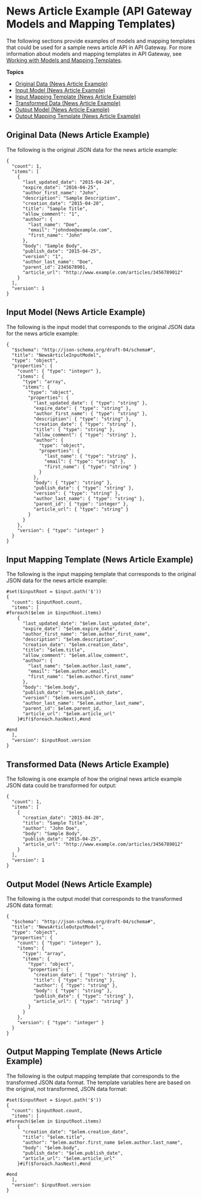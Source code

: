 # News Article Example \(API Gateway Models and Mapping Templates\)<a name="example-news-article"></a>

The following sections provide examples of models and mapping templates that could be used for a sample news article API in API Gateway\. For more information about models and mapping templates in API Gateway, see [Working with Models and Mapping Templates](models-mappings.md)\.

**Topics**
+ [Original Data \(News Article Example\)](#example-news-article-original-data)
+ [Input Model \(News Article Example\)](#example-news-article-input-model)
+ [Input Mapping Template \(News Article Example\)](#example-news-article-input-mapping)
+ [Transformed Data \(News Article Example\)](#example-news-article-transformed-data)
+ [Output Model \(News Article Example\)](#example-news-article-output-model)
+ [Output Mapping Template \(News Article Example\)](#example-news-article-output-mapping)

## Original Data \(News Article Example\)<a name="example-news-article-original-data"></a>

The following is the original JSON data for the news article example:

```
{
  "count": 1,
  "items": [
    {
      "last_updated_date": "2015-04-24",
      "expire_date": "2016-04-25",
      "author_first_name": "John",
      "description": "Sample Description",
      "creation_date": "2015-04-20",
      "title": "Sample Title",
      "allow_comment": "1",
      "author": {
        "last_name": "Doe",
        "email": "johndoe@example.com",
        "first_name": "John"
      },
      "body": "Sample Body",
      "publish_date": "2015-04-25",
      "version": "1",
      "author_last_name": "Doe",
      "parent_id": 2345678901,
      "article_url": "http://www.example.com/articles/3456789012"
    }
  ],
  "version": 1
}
```

## Input Model \(News Article Example\)<a name="example-news-article-input-model"></a>

The following is the input model that corresponds to the original JSON data for the news article example:

```
{
  "$schema": "http://json-schema.org/draft-04/schema#",
  "title": "NewsArticleInputModel",
  "type": "object",
  "properties": {
    "count": { "type": "integer" },
    "items": {
      "type": "array",
      "items": {
        "type": "object",
        "properties": {
          "last_updated_date": { "type": "string" },
          "expire_date": { "type": "string" },
          "author_first_name": { "type": "string" },
          "description": { "type": "string" },
          "creation_date": { "type": "string" },
          "title": { "type": "string" },
          "allow_comment": { "type": "string" },
          "author": {
            "type": "object",
            "properties": {
              "last_name": { "type": "string" },
              "email": { "type": "string" },
              "first_name": { "type": "string" }
            }
          },
          "body": { "type": "string" },
          "publish_date": { "type": "string" },
          "version": { "type": "string" },
          "author_last_name": { "type": "string" },
          "parent_id": { "type": "integer" },
          "article_url": { "type": "string" }
        }
      }
    },
    "version": { "type": "integer" }
  }
}
```

## Input Mapping Template \(News Article Example\)<a name="example-news-article-input-mapping"></a>

The following is the input mapping template that corresponds to the original JSON data for the news article example:

```
#set($inputRoot = $input.path('$'))
{
  "count": $inputRoot.count,
  "items": [
#foreach($elem in $inputRoot.items)
    {
      "last_updated_date": "$elem.last_updated_date",
      "expire_date": "$elem.expire_date",
      "author_first_name": "$elem.author_first_name",
      "description": "$elem.description",
      "creation_date": "$elem.creation_date",
      "title": "$elem.title",
      "allow_comment": "$elem.allow_comment",
      "author": {
        "last_name": "$elem.author.last_name",
        "email": "$elem.author.email",
        "first_name": "$elem.author.first_name"
      },
      "body": "$elem.body",
      "publish_date": "$elem.publish_date",
      "version": "$elem.version",
      "author_last_name": "$elem.author_last_name",
      "parent_id": $elem.parent_id,
      "article_url": "$elem.article_url"
    }#if($foreach.hasNext),#end

#end
  ],
  "version": $inputRoot.version
}
```

## Transformed Data \(News Article Example\)<a name="example-news-article-transformed-data"></a>

The following is one example of how the original news article example JSON data could be transformed for output:

```
{
  "count": 1,
  "items": [
    {
      "creation_date": "2015-04-20",
      "title": "Sample Title",
      "author": "John Doe",
      "body": "Sample Body",
      "publish_date": "2015-04-25",
      "article_url": "http://www.example.com/articles/3456789012"
    }
  ],
  "version": 1
}
```

## Output Model \(News Article Example\)<a name="example-news-article-output-model"></a>

The following is the output model that corresponds to the transformed JSON data format:

```
{
  "$schema": "http://json-schema.org/draft-04/schema#",
  "title": "NewsArticleOutputModel",
  "type": "object",
  "properties": {
    "count": { "type": "integer" },
    "items": {
      "type": "array",
      "items": {
        "type": "object",
        "properties": {
          "creation_date": { "type": "string" },
          "title": { "type": "string" },
          "author": { "type": "string" },
          "body": { "type": "string" },
          "publish_date": { "type": "string" },
          "article_url": { "type": "string" }
        }
      }
    },
    "version": { "type": "integer" }
  }
}
```

## Output Mapping Template \(News Article Example\)<a name="example-news-article-output-mapping"></a>

The following is the output mapping template that corresponds to the transformed JSON data format\. The template variables here are based on the original, not transformed, JSON data format:

```
#set($inputRoot = $input.path('$'))
{
  "count": $inputRoot.count,
  "items": [
#foreach($elem in $inputRoot.items)
    {
      "creation_date": "$elem.creation_date",
      "title": "$elem.title",
      "author": "$elem.author.first_name $elem.author.last_name",
      "body": "$elem.body",
      "publish_date": "$elem.publish_date",
      "article_url": "$elem.article_url"
    }#if($foreach.hasNext),#end

#end
  ],
  "version": $inputRoot.version
}
```